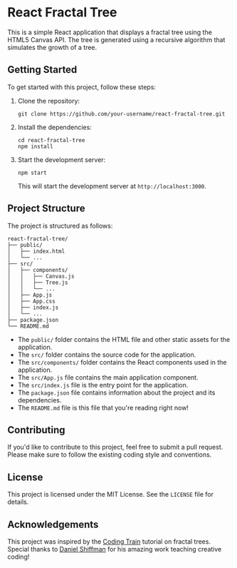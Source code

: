 
# React Fractal Tree

This is a simple React application that displays a fractal tree using the HTML5 Canvas API. The tree is generated using a recursive algorithm that simulates the growth of a tree.

## Getting Started

To get started with this project, follow these steps:

1. Clone the repository:

   ```
   git clone https://github.com/your-username/react-fractal-tree.git
   ```

2. Install the dependencies:

   ```
   cd react-fractal-tree
   npm install
   ```

3. Start the development server:

   ```
   npm start
   ```

   This will start the development server at `http://localhost:3000`.

## Project Structure

The project is structured as follows:

```
react-fractal-tree/
├── public/
│   ├── index.html
│   └── ...
├── src/
│   ├── components/
│   │   ├── Canvas.js
│   │   ├── Tree.js
│   │   └── ...
│   ├── App.js
│   ├── App.css
│   ├── index.js
│   └── ...
├── package.json
└── README.md
```

- The `public/` folder contains the HTML file and other static assets for the application.
- The `src/` folder contains the source code for the application.
- The `src/components/` folder contains the React components used in the application.
- The `src/App.js` file contains the main application component.
- The `src/index.js` file is the entry point for the application.
- The `package.json` file contains information about the project and its dependencies.
- The `README.md` file is this file that you're reading right now!

## Contributing

If you'd like to contribute to this project, feel free to submit a pull request. Please make sure to follow the existing coding style and conventions.

## License

This project is licensed under the MIT License. See the `LICENSE` file for details.

## Acknowledgements

This project was inspired by the [Coding Train](https://www.youtube.com/watch?v=0jjeOYMjmDU) tutorial on fractal trees. Special thanks to [Daniel Shiffman](https://thecodingtrain.com/) for his amazing work teaching creative coding!